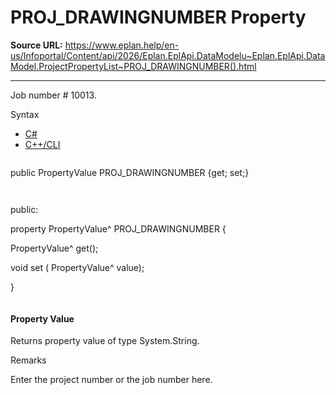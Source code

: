 # PROJ_DRAWINGNUMBER Property

**Source URL:** https://www.eplan.help/en-us/Infoportal/Content/api/2026/Eplan.EplApi.DataModelu~Eplan.EplApi.DataModel.ProjectPropertyList~PROJ_DRAWINGNUMBER().html

---

Job number # 10013.

Syntax

- [C#](#i-syntax-CS)
- [C++/CLI](#i-syntax-CPP2005)

```
```
public PropertyValue PROJ_DRAWINGNUMBER {get; set;}
```
```

```
```
public:

property PropertyValue^ PROJ_DRAWINGNUMBER {

   PropertyValue^ get();

   void set (    PropertyValue^ value);

}
```
```

#### Property Value

Returns property value of type System.String.

Remarks

Enter the project number or the job number here.
